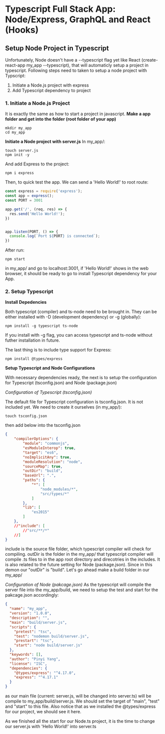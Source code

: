 # Typescript Full Stack App: Node/Express, GraphQL and React (Hooks)

## Setup Node Project in Typescript
Unfortunately, Node doesn't have a --typescript flag yet like React (create-react-app my_app --typescript), that will automaticly setup a project in typescript. Following steps need to taken to setup a node project with Typscript:
1. Initiate a Node.js project with express
2. Add Typescript dependency to project

### 1. Initiate a Node.js Project
It is exactly the same as how to start a project in javascript.
**Make a app folder and get into the folder (root folder of your app)**
```
mkdir my_app
cd my_app
```

**Initiate a Node project with server.js**
In my_app/:
```
touch server.js
npm init -y
```
And add Express to the project:
```
npm i express
```
Then, to quick test the app. We can send a 'Hello World!' to root route:
```javascript
const express = require('express');
const app = express();
const PORT = 3001

app.get('/', (req, res) => {
  res.send('Hello World!');
})


app.listen(PORT, () => {
  console.log(`Port ${PORT} is connected`);
})
```
After run:
```
npm start
```
in my_app/ and go to localhost:3001, if 'Hello World!' shows in the web browser, it should be ready to go to install Typescript dependency for your App.

### 2. Setup Typescript

**Install Depedencies**

Both typescript (compiler) and ts-node need to be brought in. They can be either installed with -D (development dependency) or -g (globally):
```
npm install -g typescript ts-node 
```
If you install with -g flag, you can access typescript and ts-node without futher installation in future.

The last thing is to include type support for Express:
```
npm install @types/express
```

**Setup Typescript and Node Configurations**

With necessary dependencies ready, the next is to setup the configuration for Typescript (tsconfig.json) and Node (package.json)

*Configuration of Typescript (tsconfig.json)*

The default file for Typescript configuration is tsconfig.json. It is not included yet. We need to create it ourselves (in my_app/):
```
touch tsconfig.json
```
then add below into the tsconfig.json
```json
{
    "compilerOptions": {
        "module": "commonjs",
        "esModuleInterop": true,
        "target": "es6",
        "noImplicitAny": true,
        "moduleResolution": "node",
        "sourceMap": true,
        "outDir": "build",
        "baseUrl": ".",
        "paths": {
            "*": [
                "node_modules/*",
                "src/types/*"
            ]
        },
        "lib": [
            "es2015"
        ]
    },
    //"include": [
        //"src/**/*"
    //]
}
```
include is the source file folder, which typescript compiler will check for compiling.
outDir is the folder in the my_app/ that typescript compiler will compile .ts files to in the app root directory and direcotries in the includes. It is also related to the future setting for Node (package.json). Since in this demon our "outDir" is "build". Let's go ahead make a build folder in our my_app/

*Configuration of Node (pakcage.json)*
As the typescript will compile the server file into the my_app/build, we need to setup the test and start for the pakcage.json accordingly:
```json
{
  "name": "my_app",
  "version": "1.0.0",
  "description": "",
  "main": "build/server.js",
  "scripts": {
    "pretest": "tsc",
    "test": "nodemon build/server.js",
    "prestart": "tsc",
    "start": "node build/server.js"
  },
  "keywords": [],
  "author": "Pinyi Yang",
  "license": "ISC",
  "dependencies": {
    "@types/express": "^4.17.0",
    "express": "^4.17.1"
  }
}
```
as our main file (current: server.js, will be changed into server.ts) will be compile to my_app/build/server.js. We should set the target of "main", "test" and "start" to this file. Also notice that as we installed the @types/express for our project, we should see it here.

As we finished all the start for our Node.ts project, it is the time to change our server.js with 'Hello World!' into server.ts

